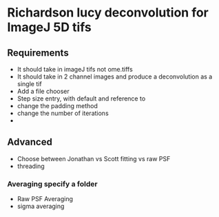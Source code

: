 # Richardson lucy deconvolution for ImageJ 5D tifs

## Requirements
- It should take in imageJ tifs not ome.tiffs
- It should take in 2 channel images and produce a deconvolution as a single tif
- Add a file chooser
- Step size entry, with default and reference to
- change the padding method
- change the number of iterations
- 
  
## Advanced
- Choose between Jonathan vs Scott fitting vs raw PSF
- threading

### Averaging specify a folder
- Raw PSF Averaging
- sigma averaging

